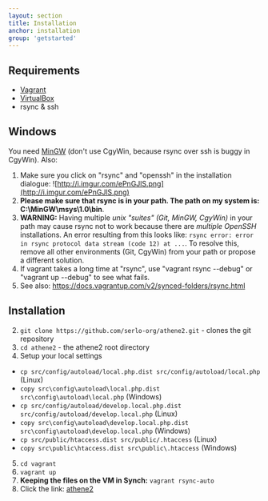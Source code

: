 ```yaml
---
layout: section
title: Installation
anchor: installation
group: 'getstarted'
---
```


## Requirements

* [Vagrant](http://www.vagrantup.com/)
* [VirtualBox](https://www.virtualbox.org/)
* rsync & ssh

## Windows

You need [MinGW](http://www.mingw.org/) (don't use CgyWin, because rsync over ssh is buggy in CgyWin). Also:

 1. Make sure you click on "rsync" and "openssh" in the installation dialogue: ![http://i.imgur.com/ePnGJlS.png](http://i.imgur.com/ePnGJlS.png)
 2. **Please make sure that rsync is in your path. The path on my system is: C:\MinGW\msys\1.0\bin**.
 3. **WARNING:** Having multiple *unix "suites" (Git, MinGW, CgyWin)* in your path may cause rsync not to work because there are *multiple OpenSSH* installations. An error resulting from this looks like: `rsync error: error in rsync protocol data stream (code 12) at ...`. To resolve this, remove all other environments (Git, CgyWin) from your path or propose a different solution.
 4. If vagrant takes a long time at "rsync", use "vagrant rsync --debug" or "vagrant up --debug" to see what fails.
 5. See also: https://docs.vagrantup.com/v2/synced-folders/rsync.html

## Installation

2. `git clone https://github.com/serlo-org/athene2.git` - clones the git repository
3. `cd athene2` - the athene2 root directory
4. Setup your local settings
 * `cp src/config/autoload/local.php.dist src/config/autoload/local.php` (Linux)
 * `copy src\config\autoload\local.php.dist src\config\autoload\local.php` (Windows)
 * `cp src/config/autoload/develop.local.php.dist src/config/autoload/develop.local.php` (Linux)
 * `copy src\config\autoload\develop.local.php.dist src\config\autoload\develop.local.php` (Windows)
 * `cp src/public/htaccess.dist src/public/.htaccess` (Linux)
 * `copy src\public\htaccess.dist src\public\.htaccess` (Windows)
5. `cd vagrant`
6. `vagrant up`
7. **Keeping the files on the VM in Synch:** `vagrant rsync-auto`
8. Click the link: [athene2](http://localhost:4567)
